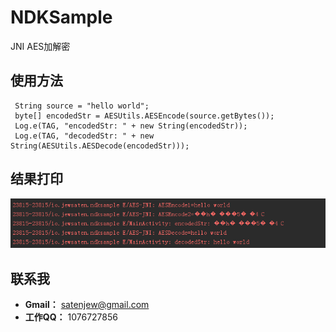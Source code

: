 # NDKSample
JNI AES加解密


## 使用方法

```
 String source = "hello world";
 byte[] encodedStr = AESUtils.AESEncode(source.getBytes());
 Log.e(TAG, "encodedStr: " + new String(encodedStr));
 Log.e(TAG, "decodedStr: " + new String(AESUtils.AESDecode(encodedStr)));

```

## 结果打印

![img2](/img/img2.png "img2")

## 联系我
- **Gmail：** satenjew@gmail.com
- **工作QQ：** 1076727856
